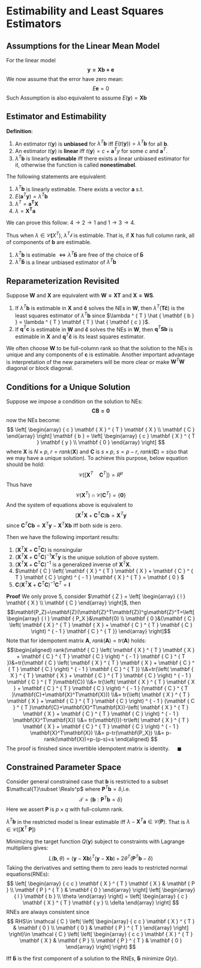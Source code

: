 # Estimability and Least Squares Estimators

## Assumptions for the Linear Mean Model

For the linear model $$ \mathbf{y=Xb+e} $$ We now assume that the error have zero mean: $$ E\mathbf{e}=0 $$ Such Assumption is also equivalent to assume $E(\mathbf{y})=\mathbf{Xb}$

## Estimator and Estimability

**Definition**:

1. An estimator $t(\mathbf{y})$ is **unbiased** for $\lambda^T \mathbf{b}$ iff $E ( t ( \mathbf { y } ) ) = \lambda ^ { T } \mathbf { b }$ for all $\mathbf{b}$.
2. An estimator $t(\mathbf{y})$ is **linear** iff $t(\mathbf{y})=c+\mathbf{a}^Ty$ for some $c$ and $\mathbf{a}^T$.
3. $\lambda^T \mathbf{b}$ is linearly **estimable** iff there exists a linear unbiased estimator for it, otherwise the function is called **nonestimabel**.

The following statements are equivalent:

1. $\lambda^T \mathbf{b}$ is linearly estimable.
There exists a vector $\mathbf{a}$ s.t. 
2. $E(\mathbf{a}^T\mathbf{y})=\lambda^T\mathbf{b}$
3. $\lambda^T=\mathbf{a^TX}$
4. $\lambda=\mathbf{X^Ta}$

We can prove this follow: $4\to 2 \to 1$ and $1\to 3\to 4$.

Thus when $\lambda \in \mathcal{C}\mathbf(X^T)$, $\lambda^T \mathcal{b}$ is estimable. That is, if $\mathbf{X}$ has full column rank, all of components of $\mathbf{b}$ are estimable.

1. $\lambda^T\mathbf{b}$ is estimable $\iff \lambda^T\mathbf{\hat{b}}$ are free of the choice of $\mathbf{\hat{b}}$
2. $\lambda^T \mathbf{\hat{b}}$ is a linear unbiased estimator of $\lambda^T\mathbf{b}$

## Reparameterization Revisited

Suppose $\mathbf{W}$ and $\mathbf{X}$ are equivalent with $\mathbf{W=XT}$ and $\mathbf{X=WS}$.

1. If $\lambda^T\mathbf{b}$ is estimable in $\mathbf{X}$ and $\mathbf{\hat{c}}$ solves the NEs in $\mathbf{W}$, then $\lambda^T(\mathbf{T\hat{c}})$ is the least squares estimator of $\lambda^T \mathbf{b}$ since $\lambda ^ { T } \hat { \mathbf { b } } = \lambda ^ { T } \mathbf { T } \hat { \mathbf { c } }$.
2. If $\mathbf{q}^T\mathbf{c}$ is estimable in $\mathbf{W}$  and $\mathbf{\hat{c}}$ solves the NEs in $\mathbf{W}$, then $\mathbf{q}^T\mathbf{Sb}$ is estimable in $\mathbf{X}$ and $\mathbf{q}^T\mathbf{\hat{c}}$ is its least squares estimator.


We often choose $\mathbf{W}$ to be full-column rank so that the solution to the NEs is unique and any components of $\mathbf{c}$ is estimable. Another important advantage is interpretation of the new parameters will be more clear or make $\mathbf{W}^T\mathbf{W}$ diagonal or block diagonal.

## Conditions for a Unique Solution

Suppose we impose a condition on the solution to NEs: $$ \mathbf{CB=0} $$now the NEs become:$$ \left[ \begin{array} { c } \mathbf { X } ^ { T } \mathbf { X } \\ \mathbf { C } \end{array} \right] \mathbf { b } = \left[ \begin{array} { c } \mathbf { X } ^ { T } \mathbf { y } \\ \mathbf { 0 } \end{array} \right] $$where $\mathbf{X}$ is $N\times p$, $r=rank(\mathbf{X})$ and $\mathbf{C}$ is $s\times p$, $s=p-r$, $rank(\mathbf{C})=s$(so that we may have a unique solution). To achieve this purpose, below equation should be hold:$$ \mathcal { C } \left( \left[ \mathbf { X } ^ { T } \quad \mathbf { C } ^ { T } \right] \right) = R ^ { p } $$ Thus have $$ \mathcal { C } \left( \mathbf { X } ^ { T } \right) \cap \mathcal { C } \left( \mathbf { C } ^ { T } \right) = \{ \mathbf { 0 } \} $$ And the system of equations above is equivalent to $$ \left( \mathbf { X } ^ { T } \mathbf { X } + \mathbf { C } ^ { T } \mathbf { C } \right) \mathbf { b } = \mathbf { X } ^ { T } \mathbf { y } $$ since $\mathbf { C } ^ { T } \mathbf { C b } = \mathbf { X } ^ { T } \mathbf { y } - \mathbf { X } ^ { T } \mathbf { X } \mathbf { b }$ iff both side is zero.

Then we have the following important results:

1. $\left( \mathbf { X } ^ { T } \mathbf { X } + \mathbf { C } ^ { T } \mathbf { C } \right)$ is nonsingular
2. $\left( \mathbf { X } ^ { T } \mathbf { X } + \mathbf { C } ^ { T } \mathbf { C } \right) ^ { - 1 } \mathbf { X } ^ { T } \mathbf { y }$ is the unique solution of above system.
3. $\left( \mathbf { X } ^ { T } \mathbf { X } + \mathbf { C } ^ { T } \mathbf { C } \right) ^ { - 1 }$ is a generalized inverse of $\mathbf{X}^T\mathbf{X}$.
4. $\mathbf { C } \left( \mathbf { X } ^ { T } \mathbf { X } + \mathbf { C } ^ { T } \mathbf { C } \right) ^ { - 1 } \mathbf { X } ^ { T } = \mathbf { 0 } $
5. $\mathbf { C } \left( \mathbf { X } ^ { T } \mathbf { X } + \mathbf { C } ^ { T } \mathbf { C } \right) ^ { - 1 } \mathbf { C } ^ { T } = \mathbf { I }$

**Proof** We only prove 5, consider $\mathbf { Z } = \left[ \begin{array} { l } \mathbf { X } \\ \mathbf { C } \end{array} \right]$, then $$\mathbf{P_Z}=\mathbf{Z}(\mathbf{Z}^T\mathbf{Z})^g\mathbf{Z}^T=\left[ \begin{array} { l } \mathbf { P_X }&\mathbf{0} \\ \mathbf { 0 }&{\mathbf { C } \left( \mathbf { X } ^ { T } \mathbf { X } + \mathbf { C } ^ { T } \mathbf { C } \right) ^ { - 1 } \mathbf { C } ^ { T }} \end{array} \right]$$ Note that for idempotent matrix $\mathbf{A}$, $rank(\mathbf{A})=tr(\mathbf{A})$ holds:
$$\begin{aligned}
rank(\mathbf { C } \left( \mathbf { X } ^ { T } \mathbf { X } + \mathbf { C } ^ { T } \mathbf { C } \right) ^ { - 1 } \mathbf { C } ^ { T })&=tr(\mathbf { C } \left( \mathbf { X } ^ { T } \mathbf { X } + \mathbf { C } ^ { T } \mathbf { C } \right) ^ { - 1 } \mathbf { C } ^ { T })
\\&=tr(\left( \mathbf { X } ^ { T } \mathbf { X } + \mathbf { C } ^ { T } \mathbf { C } \right) ^ { - 1 } \mathbf { C } ^ { T }\mathbf{C})
\\&= tr(\left( \mathbf { X } ^ { T } \mathbf { X } + \mathbf { C } ^ { T } \mathbf { C } \right) ^ { - 1 } (\mathbf { C } ^ { T }\mathbf{C}+\mathbf{X}^T\mathbf{X}))
\\&= tr(\left( \mathbf { X } ^ { T } \mathbf { X } + \mathbf { C } ^ { T } \mathbf { C } \right) ^ { - 1 } (\mathbf { C } ^ { T }\mathbf{C}+\mathbf{X}^T\mathbf{X})-\left( \mathbf { X } ^ { T } \mathbf { X } + \mathbf { C } ^ { T } \mathbf { C } \right) ^ { - 1 } \mathbf{X}^T\mathbf{X})
\\&= tr(\mathbf{I})-tr\left( \mathbf { X } ^ { T } \mathbf { X } + \mathbf { C } ^ { T } \mathbf { C } \right) ^ { - 1 } \mathbf{X}^T\mathbf{X})
\\&= p-tr(\mathbf{P_X})
\\&= p-rank(\mathbf{X})=p-(p-s)=s
\end{aligned}  $$ The proof is finished since invertible idempotent matrix is identity. $\quad\blacksquare$

## Constrained Parameter Space

Consider general constrained case that $\mathbf{b}$ is restricted to a subset $\mathcal{T}\subset \Reals^p$ where $\mathbf{P}^T\mathbf{b}=\delta$,i.e.$$ \mathcal { T } = \left\{ \mathbf { b } : \mathbf { P } ^ { T } \mathbf { b } = \delta \right\} $$ Here we assert $\mathbf{P}$ is $p\times q$ with full-column rank.

$\lambda^T \mathbf{b}$ in the restricted model is linear estimable iff $\lambda-\mathbf{X}^T\mathbf{a}\in\mathcal{C}(\mathbf{P})$. That is $\lambda \in \mathcal { C } \left( \left[ \mathbf { X } ^ { T }\  \mathbf { P } \right] \right)$

Minimizing the target function $Q(\mathbf{y})$ subject to constraints with Lagrange multipliers gives: $$ L ( \mathbf { b } , \theta ) = ( \mathbf { y } - \mathbf { X } \mathbf { b } ) ^ { T } ( \mathbf { y } - \mathbf { X } \mathbf { b } ) + 2 \theta ^ { T } \left( \mathbf { P } ^ { T } \mathbf { b } - \delta \right) $$Taking the derivatives and setting them to zero leads to restricted normal equations(RNEs): $$ \left[ \begin{array} { c c } \mathbf { X } ^ { T } \mathbf { X } & \mathbf { P } \\ \mathbf { P } ^ { T } & \mathbf { 0 } \end{array} \right] \left[ \begin{array} { l } \mathbf { b } \\ \theta \end{array} \right] = \left[ \begin{array} { c } \mathbf { X } ^ { T } \mathbf { y } \\ \delta \end{array} \right] $$ RNEs are always consistent since$$ RHS\in \mathcal { C } \left( \left[ \begin{array} { c c } \mathbf { X } ^ { T } & \mathbf { 0 } \\ \mathbf { 0 } & \mathbf { P } ^ { T } \end{array} \right] \right)\in \mathcal { C } \left( \left[ \begin{array} { c c } \mathbf { X } ^ { T } \mathbf { X } & \mathbf { P } \\ \mathbf { P } ^ { T } & \mathbf { 0 } \end{array} \right] \right) $$ 

Iff $\mathbf{\hat{b}}$ is the first component of a solution to the RNEs, $\mathbf{\hat{b}}$ minimize $Q(y)$.


